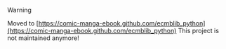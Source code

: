 > [!WARNING]
> Moved to [https://comic-manga-ebook.github.com/ecmblib_python](https://comic-manga-ebook.github.com/ecmblib_python)
> This project is not maintained anymore!
